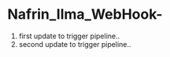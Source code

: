 # Nafrin_Ilma_WebHook-

1) first update to trigger pipeline..
2) second update to trigger pipeline..
